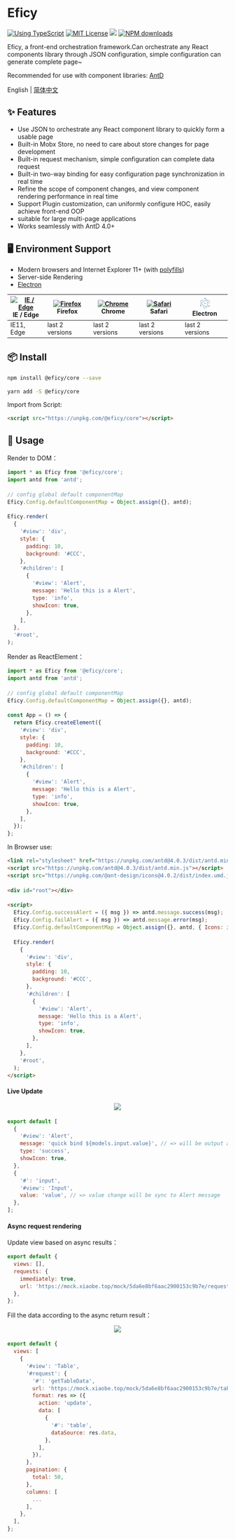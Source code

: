 # Eficy

[![Using TypeScript](https://img.shields.io/badge/%3C/%3E-TypeScript-0072C4.svg)](https://www.typescriptlang.org/)
[![MIT License](https://img.shields.io/npm/l/generator-bxd-oss.svg)](#License)
[![](https://flat.badgen.net/npm/v/@eficy/core?icon=npm)](https://www.npmjs.com/package/@eficy/core)
[![NPM downloads](http://img.shields.io/npm/dm/@eficy/core.svg?style=flat-square)](http://npmjs.com/@eficy/core)

Eficy, a front-end orchestration framework.Can orchestrate any React components library through JSON configuration, simple configuration can generate complete page~

Recommended for use with component libraries: [AntD](https://ant.design/)

English | [简体中文](./README-zh_CN.md)

## ✨ Features

- Use JSON to orchestrate any React component library to quickly form a usable page
- Built-in Mobx Store, no need to care about store changes for page development
- Built-in request mechanism, simple configuration can complete data request
- Built-in two-way binding for easy configuration page synchronization in real time
- Refine the scope of component changes, and view component rendering performance in real time
- Support Plugin customization, can uniformly configure HOC, easily achieve front-end OOP
- suitable for large multi-page applications
- Works seamlessly with AntD 4.0+

## 🖥 Environment Support

- Modern browsers and Internet Explorer 11+ (with [polyfills](https://ant.design/docs/react/getting-started#Compatibility))
- Server-side Rendering
- [Electron](https://www.electronjs.org/)

| [<img src="https://raw.githubusercontent.com/alrra/browser-logos/master/src/edge/edge_48x48.png" alt="IE / Edge" width="24px" height="24px" />](http://godban.github.io/browsers-support-badges/)<br>IE / Edge | [<img src="https://raw.githubusercontent.com/alrra/browser-logos/master/src/firefox/firefox_48x48.png" alt="Firefox" width="24px" height="24px" />](http://godban.github.io/browsers-support-badges/)<br>Firefox | [<img src="https://raw.githubusercontent.com/alrra/browser-logos/master/src/chrome/chrome_48x48.png" alt="Chrome" width="24px" height="24px" />](http://godban.github.io/browsers-support-badges/)<br>Chrome | [<img src="https://raw.githubusercontent.com/alrra/browser-logos/master/src/safari/safari_48x48.png" alt="Safari" width="24px" height="24px" />](http://godban.github.io/browsers-support-badges/)<br>Safari | [<img src="https://raw.githubusercontent.com/alrra/browser-logos/master/src/electron/electron_48x48.png" alt="Electron" width="24px" height="24px" />](http://godban.github.io/browsers-support-badges/)<br>Electron |
| -------------------------------------------------------------------------------------------------------------------------------------------------------------------------------------------------------------- | ---------------------------------------------------------------------------------------------------------------------------------------------------------------------------------------------------------------- | ------------------------------------------------------------------------------------------------------------------------------------------------------------------------------------------------------------ | ------------------------------------------------------------------------------------------------------------------------------------------------------------------------------------------------------------ | -------------------------------------------------------------------------------------------------------------------------------------------------------------------------------------------------------------------- |
| IE11, Edge                                                                                                                                                                                                     | last 2 versions                                                                                                                                                                                                  | last 2 versions                                                                                                                                                                                              | last 2 versions                                                                                                                                                                                              | last 2 versions                                                                                                                                                                                                      |

## 📦 Install

```bash
npm install @eficy/core --save
```

```bash
yarn add -S @eficy/core
```

Import from Script:

```html
<script src="https://unpkg.com/@eficy/core"></script>
```

## 🔨 Usage

Render to DOM：

```jsx
import * as Eficy from '@eficy/core';
import antd from 'antd';

// config global default componentMap
Eficy.Config.defaultComponentMap = Object.assign({}, antd);

Eficy.render(
  {
    '#view': 'div',
    style: {
      padding: 10,
      background: '#CCC',
    },
    '#children': [
      {
        '#view': 'Alert',
        message: 'Hello this is a Alert',
        type: 'info',
        showIcon: true,
      },
    ],
  },
  '#root',
);
```

Render as ReactElement：

```jsx
import * as Eficy from '@eficy/core';
import antd from 'antd';

// config global default componentMap
Eficy.Config.defaultComponentMap = Object.assign({}, antd);

const App = () => {
  return Eficy.createElement({
    '#view': 'div',
    style: {
      padding: 10,
      background: '#CCC',
    },
    '#children': [
      {
        '#view': 'Alert',
        message: 'Hello this is a Alert',
        type: 'info',
        showIcon: true,
      },
    ],
  });
};
```

In Browser use:

```html
<link rel="stylesheet" href="https://unpkg.com/antd@4.0.3/dist/antd.min.css" />
<script src="https://unpkg.com/antd@4.0.3/dist/antd.min.js"></script>
<script src="https://unpkg.com/@ant-design/icons@4.0.2/dist/index.umd.js"></script>

<div id="root"></div>

<script>
  Eficy.Config.successAlert = ({ msg }) => antd.message.success(msg);
  Eficy.Config.failAlert = ({ msg }) => antd.message.error(msg);
  Eficy.Config.defaultComponentMap = Object.assign({}, antd, { Icons: icons });

  Eficy.render(
    {
      '#view': 'div',
      style: {
        padding: 10,
        background: '#CCC',
      },
      '#children': [
        {
          '#view': 'Alert',
          message: 'Hello this is a Alert',
          type: 'info',
          showIcon: true,
        },
      ],
    },
    '#root',
  );
</script>
```

#### Live Update

<div align="center">

![](http://md.xiaobe.top/117c9790-1c62-5b41-a223-82947bdc180c.png)

</div>

```jsx harmony
export default [
  {
    '#view': 'Alert',
    message: 'quick bind ${models.input.value}', // => will be output as "quick bind value"
    type: 'success',
    showIcon: true,
  },
  {
    '#': 'input',
    '#view': 'Input',
    value: 'value', // => value change will be sync to Alert message
  },
];
```

#### Async request rendering

Update view based on async results：

```jsx harmony
export default {
  views: [],
  requests: {
    immediately: true,
    url: 'https://mock.xiaobe.top/mock/5da6e8bf6aac2900153c9b7e/request/reload',
  },
};
```

Fill the data according to the async return result：

<div align="center">

![](http://md.xiaobe.top/0c1012d6-8631-63bc-a37c-56586ad88040.png)

</div>

```jsx harmony
export default {
  views: [
    {
      '#view': 'Table',
      '#request': {
        '#': 'getTableData',
        url: 'https://mock.xiaobe.top/mock/5da6e8bf6aac2900153c9b7e/table/getlist',
        format: res => ({
          action: 'update',
          data: [
            {
              '#': 'table',
              dataSource: res.data,
            },
          ],
        }),
      },
      pagination: {
        total: 50,
      },
      columns: [
        ...
      ],
    },
  ],
};
```
